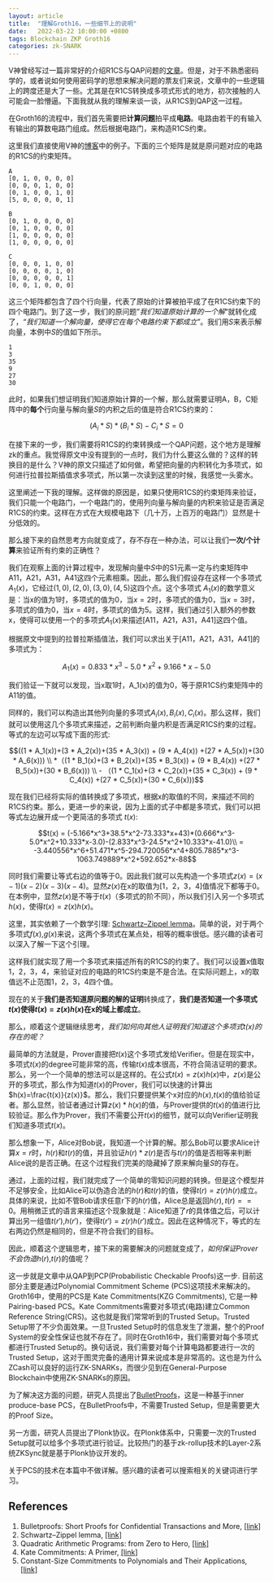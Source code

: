 ```yaml
---
layout: article
title:  "理解Groth16，一些细节上的说明"
date:   2022-03-22 10:00:00 +0800
tags: Blockchain ZKP Groth16
categories: zk-SNARK
---
```


V神曾经写过一篇非常好的介绍R1CS与QAP问题的[文章](https://vitalik.ca/general/2016/12/10/qap.html)。但是，对于不熟悉密码学的，或者说如何使用密码学的思想来解决问题的票友们来说，文章中的一些逻辑上的跨度还是大了一些。尤其是在R1CS转换成多项式形式的地方，初次接触的人可能会一脸懵逼。下面我就从我的理解来谈一谈，从R1CS到QAP这一过程。

在Groth16的流程中，我们首先需要把**计算问题**拍平成**电路**。电路由若干的有输入有输出的算数电路门组成。然后根据电路门，来构造R1CS约束。

这里我们直接使用V神的[博客](https://vitalik.ca/general/2016/12/10/qap.html)中的例子。下面的三个矩阵是就是原问题对应的电路的R1CS的约束矩阵。

```
A
[0, 1, 0, 0, 0, 0]
[0, 0, 0, 1, 0, 0]
[0, 1, 0, 0, 1, 0]
[5, 0, 0, 0, 0, 1]

B
[0, 1, 0, 0, 0, 0]
[0, 1, 0, 0, 0, 0]
[1, 0, 0, 0, 0, 0]
[1, 0, 0, 0, 0, 0]

C
[0, 0, 0, 1, 0, 0]
[0, 0, 0, 0, 1, 0]
[0, 0, 0, 0, 0, 1]
[0, 0, 1, 0, 0, 0]
```

这三个矩阵都包含了四个行向量，代表了原始的计算被拍平成了在R1CS约束下的四个电路门。到了这一步，我们的原问题”*我们知道原始计算的一个解*“就转化成了，*“我们知道一个解向量，使得它在每个电路约束下都成立”*。我们用$S$来表示解向量，本例中$S$的值如下所示。

```
1
3
35
9
27
30
```

此时，如果我们想证明我们知道原始计算的一个解，那么就需要证明A，B，C矩阵中的**每个**行向量与解向量$S$的内积之后的值是符合R1CS约束的：

$$(A_i*S)* (B_i*S) - C_i*S = 0$$

在接下来的一步，我们需要将R1CS的约束转换成一个QAP问题，这个地方是理解zk的重点。我觉得原文中没有提到的一点时，我们为什么要这么做的？这样的转换目的是什么？V神的原文只描述了如何做，希望把向量的内积转化为多项式，如何进行拉普拉斯插值求多项式，所以第一次读到这里的时候，我感觉一头雾水。

这里阐述一下我的理解。这样做的原因是，如果只使用R1CS的约束矩阵来验证，我们只能一个电路门，一个电路门的，使用列向量与解向量的内积来验证是否满足R1CS的约束。这样在方式在大规模电路下（几十万，上百万的电路门）显然是十分低效的。

那么接下来的自然思考方向就变成了，存不存在一种办法，可以让我们**一次/个计算**来验证所有约束的正确性？

我们在观察上面的计算过程中，发现解向量中$S$中的S1元素一定与约束矩阵中A11，A21，A31，A41这四个元素相乘。因此，那么我们假设存在这样一个多项式 $A_1(x)$，它经过$(1,0), (2,0), (3,0), (4,5)$这四个点。这个多项式 $A_1(x)$的数学意义是：当x的值为1时，多项式的值为0，当$x=2$时，多项式的值为0，当$x=3$时，多项式的值为0，当$x=4$时，多项式的值为5。这样，我们通过引入额外的参数x，使得可以使用一个的多项式$A_1(x)$来描述[A11，A21，A31，A41]这四个值。

根据原文中提到的拉普拉斯插值法，我们可以求出关于[A11，A21，A31，A41]的多项式为：

$$A_1(x) = 0.833*x^3 -5.0*x^2 +9.166*x -5.0$$

我们验证一下就可以发现，当x取1时，A_1(x)的值为0，等于原R1CS约束矩阵中的A11的值。

同样的，我们可以构造出其他列向量的多项式$A_i(x),B_i(x),C_i(x)$。那么这样，我们就可以使用这几个多项式来描述，之前判断向量内积是否满足R1CS约束的过程。等式的左边可以写成下面的形式:

$$((1 * A_1(x))+(3 * A_2(x))+(35 * A_3(x)) + (9 * A_4(x)) +(27 * A_5(x))+(30 * A_6(x))) \\ *（(1 * B_1(x)+(3 * B_2(x))+(35 * B_3(x)) + (9 * B_4(x)) +(27 * B_5(x))+(30 * B_6(x))) \\ - （(1 * C_1(x)+(3 * C_2(x))+(35 * C_3(x)) + (9 * C_4(x)) +(27 * C_5(x))+(30 * C_6(x)))$$

现在我们已经将实际的值转换成了多项式，根据x的取值的不同，来描述不同的R1CS约束。那么，更进一步的来说，因为上面的式子中都是多项式，我们可以把等式左边展开成一个更简洁的多项式 $t(x)$:

$$t(x) = (-5.166*x^3+38.5*x^2-73.333*x+43)*(0.666*x^3-5.0*x^2+10.333*x-3.0)-(2.833*x^3-24.5*x^2+10.333*x-41.0)\\
       = -3.440556*x^6+51.471*x^5-294.720056*x^4+805.7885*x^3-1063.749889*x^2+592.652*x-88$$

同时我们需要让等式右边的值等于0。因此我们就可以先构造一个多项式$z(x)=(x-1)(x-2)(x-3)(x-4)$。显然$z(x)$在x的取值为[1，2，3，4]值情况下都等于0。在本例中，显然$z(x)$是不等于$t(x)$（多项式的阶不同），所以我们引入另一个多项式$h(x)$，使得$t(x)=z(x)h(x)$。

这里，其实依赖了一个数学引理: [Schwartz–Zippel lemma](https://en.wikipedia.org/wiki/Schwartz%E2%80%93Zippel_lemma)。简单的说，对于两个多项式$f(x)$,$g(x)$来说，这两个多项式在某点处，相等的概率很低。感兴趣的读者可以深入了解一下这个引理。

这样我们就实现了用一个多项式来描述所有的R1CS的约束了。我们可以设置x值取1，2，3，4，来验证对应的电路的R1CS约束是不是合法。在实际问题上，x的取值远不止范围1，2，3，4四个值。

现在的关于**我们是否知道原问题的解的证明**转换成了，**我们是否知道一个多项式$t(x)$使得$t(x)=z(x)h(x)$在x的域上都成立**。

那么，顺着这个逻辑继续思考，*我们如何向其他人证明我们知道这个多项式$t(x)$的存在的呢？*

最简单的方法就是，Prover直接把$t(x)$这个多项式发给Verifier。但是在现实中，多项式$t(x)$的degree可能非常的高，传输$t(x)$成本很高，不符合简洁证明的要求。那么，另一个一个简单的想法可以是这样的。在公式$t(x)=z(x)h(x)$中，$z(x)$是公开的多项式，那么作为知道$t(x)$的Prover，我们可以快速的计算出$h(x)=\frac{t(x)}{z(x)}$。那么，我们只要提供某个x对应的$h(x)$,$t(x)$的值给验证者。那么显然，验证者通过计算$z(x)*h(x)$的值，与Prover提供的$t(x)$的值进行比较验证。那么作为Prover，我们不需要公开$t(x)$的细节，就可以向Verifier证明我们知道多项式$t(x)$。

那么想象一下，Alice对Bob说，我知道一个计算的解。那么Bob可以要求Alice计算$x=r$时，$h(r)$和$t(r)$的值，并且验证$h(r)*z(r)$是否与$t(r)$的值是否相等来判断Alice说的是否正确。在这个过程我们完美的隐藏掉了原来解向量$S$的存在。

通过，上面的过程，我们就完成了一个简单的零知识问题的转换。但是这个模型并不足够安全，比如Alice可以伪造合法的$h(r)$和$t(r)$的值，使得$t(r)=z(r)h(r)$成立。具体的来说，比如不管Bob请求任意r下的$h(r)$值，Alice总是返回$h(r),t(r) == 0$。用稍微正式的语言来描述这个现象就是：Alice知道了$r$的具体值之后，可以计算出另一组值$t(r')$,$h(r')$，使得$t(r')=z(r)h(r')$成立。因此在这种情况下，等式的左右两边仍然是相同的，但是不符合我们的目标。

因此，顺着这个逻辑思考，接下来的需要解决的问题就变成了，*如何保证Prover不会伪造*$h(r)$,$t(r)$的值呢？

这一步就是文章中从QAP到PCP(Probabilistic Checkable Proofs)这一步. 目前这部分主要是通过Polynomial Commitment Scheme (PCS)这项技术来解决的。Groth16中，使用的PCS是 Kate Commitments(KZG Commitments), 它是一种Pairing-based PCS。Kate Commitments需要对多项式(电路)建立Common Reference String(CRS)。这也就是我们常常听到的Trusted Setup。Trusted Setup带了不少负面效果。一旦Trusted Setup时的信息发生了泄漏，整个的Proof System的安全性保证也就不存在了。同时在Groth16中，我们需要对每个多项式都进行Trusted Setup的。换句话说，我们需要对每个计算电路都要进行一次的Trusted Setup，这对于图灵完备的通用计算来说成本是非常高的。这也是为什么ZCash可以良好的运行ZK-SNARKs，而很少见到在General-Purpose Blockchain中使用ZK-SNARKs的原因。

为了解决这方面的问题，研究人员提出了[BulletProofs](https://crypto.stanford.edu/bulletproofs/)，这是一种基于inner produce-base PCS，在BulletProofs中，不需要Trusted Setup，但是需要更大的Proof Size。

另一方面，研究人员提出了Plonk协议。在Plonk体系中，只需要一次的Trusted Setup就可以给多个多项式进行验证。比较热门的基于zk-rollup技术的Layer-2系统ZKSync就是基于Plonk协议开发的。

关于PCS的技术在本篇中不做详解。感兴趣的读者可以搜索相关的关键词进行学习。

## References

1. Bulletproofs: Short Proofs for Confidential Transactions and More, [[link]](https://crypto.stanford.edu/bulletproofs/)
2. Schwartz–Zippel lemma, [[link]](https://en.wikipedia.org/wiki/Schwartz%E2%80%93Zippel_lemma)
3. Quadratic Arithmetic Programs: from Zero to Hero, [[link]](https://vitalik.ca/general/2016/12/10/qap.html)
4. Kate Commitments: A Primer, [[link]](https://hackmd.io/@tompocock/Hk2A7BD6U)
5. Constant-Size Commitments to Polynomials and Their Applications, [[link]](https://www.iacr.org/archive/asiacrypt2010/6477178/6477178.pdf)